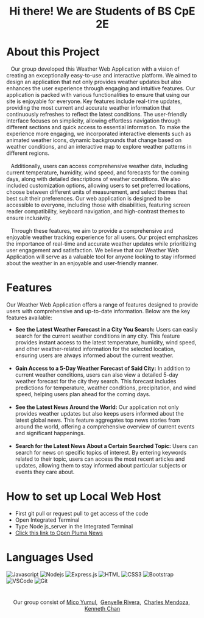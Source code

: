 <h1 align="center">
  Hi there! We are Students of BS CpE 2E
</h1>

# About this Project
<p>
&nbsp;&nbsp;&nbsp;Our group developed this Weather Web Application with a vision of creating an exceptionally easy-to-use and interactive platform. We aimed to design an application that not only provides weather updates but also enhances the user experience through engaging and intuitive features. Our application is packed with various functionalities to ensure that using our site is enjoyable for everyone. Key features include real-time updates, providing the most current and accurate weather information that continuously refreshes to reflect the latest conditions. The user-friendly interface focuses on simplicity, allowing effortless navigation through different sections and quick access to essential information. To make the experience more engaging, we incorporated interactive elements such as animated weather icons, dynamic backgrounds that change based on weather conditions, and an interactive map to explore weather patterns in different regions.
<br/>
<br/>
&nbsp;&nbsp;&nbsp;Additionally, users can access comprehensive weather data, including current temperature, humidity, wind speed, and forecasts for the coming days, along with detailed descriptions of weather conditions. We also included customization options, allowing users to set preferred locations, choose between different units of measurement, and select themes that best suit their preferences. Our web application is designed to be accessible to everyone, including those with disabilities, featuring screen reader compatibility, keyboard navigation, and high-contrast themes to ensure inclusivity.
<br/>
<br/>
&nbsp;&nbsp;&nbsp;Through these features, we aim to provide a comprehensive and enjoyable weather tracking experience for all users. Our project emphasizes the importance of real-time and accurate weather updates while prioritizing user engagement and satisfaction. We believe that our Weather Web Application will serve as a valuable tool for anyone looking to stay informed about the weather in an enjoyable and user-friendly manner.
  
</p>

#

# Features
<p>
  Our Weather Web Application offers a range of features designed to provide users with comprehensive and up-to-date information. Below are the key features available:
</p>
<ul>
  <li><b>See the Latest Weather Forecast in a City You Search:</b> Users can easily search for the current weather conditions in any city. This feature provides instant access to the latest temperature, humidity, wind speed, and other weather-related information for the selected location, ensuring users are always informed about the current weather.</li>
</br>
  <li><b>Gain Access to a 5-Day Weather Forecast of Said City:</b> In addition to current weather conditions, users can also view a detailed 5-day weather forecast for the city they search. This forecast includes predictions for temperature, weather conditions, precipitation, and wind speed, helping users plan ahead for the coming days.</li>
</br>
  <li><b>See the Latest News Around the World:</b> Our application not only provides weather updates but also keeps users informed about the latest global news. This feature aggregates top news stories from around the world, offering a comprehensive overview of current events and significant happenings.</li>
</br>
  <li><b>Search for the Latest News About a Certain Searched Topic:</b> Users can search for news on specific topics of interest. By entering keywords related to their topic, users can access the most recent articles and updates, allowing them to stay informed about particular subjects or events they care about.</li>  
</ul>

#

# How to set up Local Web Host
<ul>
  <li>First git pull or request pull to get access of the code</li>
  <li>Open Integrated Terminal</li>
  <li>Type Node js_server in the Integrated Terminal</li>
  <li><a href="https://nishoi.github.io/WebDev_Finals/">Click this link to Open Pluma News</a></li>
</ul>

#

# Languages Used
![Javascript](https://img.shields.io/badge/Javascript-F0DB4F?style=for-the-badge&labelColor=black&logo=javascript&logoColor=F0DB4F)
![Nodejs](https://img.shields.io/badge/Nodejs-3C873A?style=for-the-badge&labelColor=black&logo=node.js&logoColor=3C873A)
![Express.js](https://img.shields.io/badge/Express.js-000000?style=for-the-badge&logo=express&logoColor=white)
![HTML](https://img.shields.io/badge/HTML5-E34F26?style=for-the-badge&logo=html5&logoColor=white)
![CSS3](https://img.shields.io/badge/CSS3-1572B6?style=for-the-badge&logo=css3&logoColor=white)
![Bootstrap](https://img.shields.io/badge/Bootstrap-563D7C?style=for-the-badge&logo=bootstrap&logoColor=white)
![VSCode](https://img.shields.io/badge/Visual_Studio-0078d7?style=for-the-badge&logo=visual%20studio&logoColor=white)
![Git](https://img.shields.io/badge/Git-F05032?style=for-the-badge&logo=git&logoColor=white)

#
<p align="center">
  Our group consist of 
    <a href="https://github.com/FriedCreature">Mico Yumul</a>,&nbsp;
    <a href="https://github.com/NISHOI">Genyelle Rivera</a>,&nbsp;
    <a href="https://github.com/scars23">Charles Mendoza</a>,&nbsp;
    <a href="https://github.com/simp4aze">Kenneth Chan</a>
</p>

#
